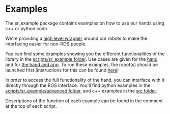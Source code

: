 # Examples

The sr_example package contains examples on how to use our hands using c++ or python code.

We're providing a [high level wrapper](../sr_robot_commander/README.html) around our robots to make the interfacing easier for non-ROS people. 

You can find some examples showing you the different functionalities of the library in the [scripts/sr_example folder](https://github.com/shadow-robot/sr_interface/tree/indigo-devel/sr_example/scripts/sr_example).
Use cases are given for the [hand](https://github.com/shadow-robot/sr_interface/tree/indigo-devel/sr_example/scripts/sr_example/hand_examples) and for 
[the hand and arm](https://github.com/shadow-robot/sr_interface/tree/indigo-devel/sr_example/scripts/sr_example/hand_and_arm_examples).
To run these examples, the robot(s) should be launched first (instructions for this can be found [here](../sr_robot_launch/README.html)) 

In order to access the full functionality of the hand, you can interface with it directly through the ROS interface. You'll find python examples in the
 [scripts/sr_example/advanced folder](https://github.com/shadow-robot/sr_interface/tree/indigo-devel/sr_example/scripts/sr_example/advanced), 
 and c++ examples in the [src folder](https://github.com/shadow-robot/sr_interface/tree/indigo-devel/sr_example/src).

Descriptions of the function of each example can be found in the comment at the top of each script.
